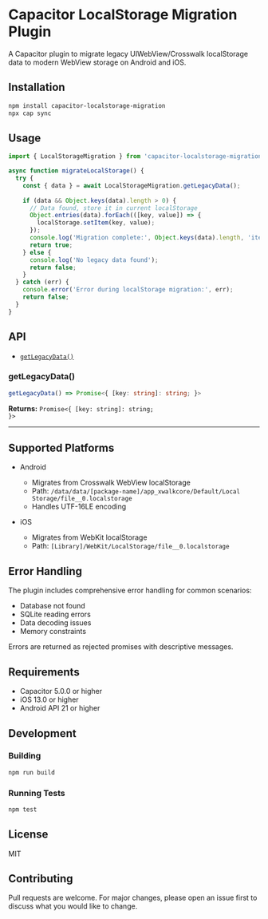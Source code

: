# Capacitor LocalStorage Migration Plugin

A Capacitor plugin to migrate legacy UIWebView/Crosswalk localStorage data to modern WebView storage on Android and iOS.

## Installation

```bash
npm install capacitor-localstorage-migration
npx cap sync
```

## Usage

```typescript
import { LocalStorageMigration } from 'capacitor-localstorage-migration';

async function migrateLocalStorage() {
  try {
    const { data } = await LocalStorageMigration.getLegacyData();
    
    if (data && Object.keys(data).length > 0) {
      // Data found, store it in current localStorage
      Object.entries(data).forEach(([key, value]) => {
        localStorage.setItem(key, value);
      });
      console.log('Migration complete:', Object.keys(data).length, 'items');
      return true;
    } else {
      console.log('No legacy data found');
      return false;
    }
  } catch (err) {
    console.error('Error during localStorage migration:', err);
    return false;
  }
}
```

## API

<docgen-index>

* [`getLegacyData()`](#getlegacydata)

</docgen-index>

<docgen-api>
<!--Update the source file JSDoc comments and rerun docgen to update the docs below-->

### getLegacyData()

```typescript
getLegacyData() => Promise<{ [key: string]: string; }>
```

**Returns:** <code>Promise&lt;{ [key: string]: string; }&gt;</code>

--------------------

</docgen-api>

## Supported Platforms

- Android
  - Migrates from Crosswalk WebView localStorage
  - Path: `/data/data/[package-name]/app_xwalkcore/Default/Local Storage/file__0.localstorage`
  - Handles UTF-16LE encoding
  
- iOS
  - Migrates from WebKit localStorage
  - Path: `[Library]/WebKit/LocalStorage/file__0.localstorage`

## Error Handling

The plugin includes comprehensive error handling for common scenarios:

- Database not found
- SQLite reading errors
- Data decoding issues
- Memory constraints

Errors are returned as rejected promises with descriptive messages.

## Requirements

- Capacitor 5.0.0 or higher
- iOS 13.0 or higher
- Android API 21 or higher

## Development

### Building

```bash
npm run build
```

### Running Tests

```bash
npm test
```

## License

MIT

## Contributing

Pull requests are welcome. For major changes, please open an issue first to discuss what you would like to change.